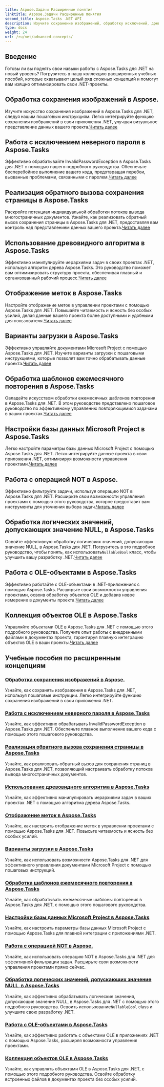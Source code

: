 ```yaml
---
title: Aspose.Задачи Расширенные понятия
linktitle: Aspose.Задачи Расширенные понятия
second_title: Aspose.Tasks .NET API
description: Изучите сохранение изображений, обработку исключений, древовидные алгоритмы, отображение меток, параметры загрузки и многое другое. Освойте расширенные концепции в Aspose.Tasks для .NET.
type: docs
weight: 24
url: /ru/net/advanced-concepts/
---
```


## Введение

Готовы ли вы поднять свои навыки работы с Aspose.Tasks для .NET на новый уровень? Погрузитесь в нашу коллекцию расширенных учебных пособий, которые охватывают целый ряд сложных концепций и помогут вам изящно оптимизировать свои .NET-проекты.

## Обработка сохранения изображений в Aspose.

Изучите искусство сохранения изображений в Aspose.Tasks для .NET, следуя нашим пошаговым инструкциям. Легко интегрируйте функцию сохранения изображений в свои приложения .NET, улучшая визуальное представление данных вашего проекта.[Читать далее](./image-saving/)

## Работа с исключением неверного пароля в Aspose.Tasks

 Эффективно обрабатывайте InvalidPasswordException в Aspose.Tasks для .NET с помощью нашего подробного руководства. Обеспечьте бесперебойное выполнение вашего кода, предотвращая перебои, вызванные проблемами, связанными с паролем.[Читать далее](./invalid-password-exception/)

## Реализация обратного вызова сохранения страницы в Aspose.Tasks

 Раскройте потенциал индивидуальной обработки потоков вывода многостраничных документов. Узнайте, как реализовать обратный вызов сохранения страницы в Aspose.Tasks для .NET, предоставляя вам контроль над представлением данных вашего проекта.[Читать далее](./page-saving-callback/)

## Использование древовидного алгоритма в Aspose.Tasks

Эффективно манипулируйте иерархиями задач в своих проектах .NET, используя алгоритм дерева Aspose.Tasks. Это руководство поможет вам оптимизировать структуру проекта, обеспечивая плавный и организованный рабочий процесс.[Читать далее](./tree-algorithm/)

## Отображение меток в Aspose.Tasks

 Настройте отображение меток в управлении проектами с помощью Aspose.Tasks для .NET. Повышайте читаемость и ясность без особых усилий, делая данные вашего проекта более доступными и удобными для пользователя.[Читать далее](./label-display/)

## Варианты загрузки в Aspose.Tasks

 Эффективно управляйте документами Microsoft Project с помощью Aspose.Tasks для .NET. Изучите варианты загрузки с пошаговыми инструкциями, которые позволят вам точно обрабатывать данные проекта.[Читать далее](./loading-options/)

## Обработка шаблонов ежемесячного повторения в Aspose.Tasks

 Овладейте искусством обработки ежемесячных шаблонов повторения в Aspose.Tasks для .NET. В этом руководстве представлено пошаговое руководство по эффективному управлению повторяющимися задачами в ваших проектах.[Читать далее](./monthly-recurrence-patterns/)

## Настройки базы данных Microsoft Project в Aspose.Tasks

Легко настройте параметры базы данных Microsoft Project с помощью Aspose.Tasks для .NET. Легко интегрируйте данные проекта в свои приложения .NET, оптимизируя возможности управления проектами.[Читать далее](./msp-database-settings/)

## Работа с операцией NOT в Aspose.

 Эффективно фильтруйте задачи, используя операцию NOT в Aspose.Tasks для .NET. Расширьте свои возможности управления проектами с помощью этого руководства, которое предоставит вам инструменты для уточнения выбора задач.[Читать далее](./not-operation/)

## Обработка логических значений, допускающих значение NULL, в Aspose.Tasks

 Освойте эффективную обработку логических значений, допускающих значение NULL, в Aspose.Tasks для .NET. Погрузитесь в это подробное руководство, чтобы понять, как использовать`NullableBool` класс, чтобы улучшить вашу разработку .NET.[Читать далее](./nullable-booleans/)

## Работа с OLE-объектами в Aspose.Tasks

 Эффективно работайте с OLE-объектами в .NET-приложениях с помощью Aspose.Tasks. Расширьте свои возможности управления проектами, освоив обработку объектов OLE и добавив новое измерение в документы проекта.[Читать далее](./ole-objects/)

## Коллекция объектов OLE в Aspose.Tasks

Управляйте объектами OLE в Aspose.Tasks для .NET с помощью этого подробного руководства. Получите опыт работы с внедренными файлами в документах проекта, гарантируя плавную интеграцию объектов OLE в ваши проекты.[Читать далее](./ole-object-collection/)
## Учебные пособия по расширенным концепциям
### [Обработка сохранения изображений в Aspose.](./image-saving/)
Узнайте, как сохранять изображения в Aspose.Tasks для .NET, используя пошаговые инструкции. Легко интегрируйте функцию сохранения изображений в свои приложения .NET.
### [Работа с исключением неверного пароля в Aspose.Tasks](./invalid-password-exception/)
Узнайте, как эффективно обрабатывать InvalidPasswordException в Aspose.Tasks для .NET. Обеспечьте плавное выполнение вашего кода с помощью этого пошагового руководства.
### [Реализация обратного вызова сохранения страницы в Aspose.Tasks](./page-saving-callback/)
Узнайте, как реализовать обратный вызов для сохранения страниц в Aspose.Tasks для .NET, позволяющий настраивать обработку потоков вывода многостраничных документов.
### [Использование древовидного алгоритма в Aspose.Tasks](./tree-algorithm/)
Узнайте, как эффективно манипулировать иерархиями задач в ваших проектах .NET с помощью алгоритма дерева Aspose.Tasks.
### [Отображение меток в Aspose.Tasks](./label-display/)
Узнайте, как настроить отображение меток в управлении проектами с помощью Aspose.Tasks для .NET. Повысьте читаемость и ясность без особых усилий.
### [Варианты загрузки в Aspose.Tasks](./loading-options/)
Узнайте, как использовать возможности Aspose.Tasks для .NET для эффективного управления документами Microsoft Project с помощью пошаговых инструкций.
### [Обработка шаблонов ежемесячного повторения в Aspose.Tasks](./monthly-recurrence-patterns/)
Узнайте, как обрабатывать ежемесячные шаблоны повторения в Aspose.Tasks для .NET, с помощью этого пошагового руководства.
### [Настройки базы данных Microsoft Project в Aspose.Tasks](./msp-database-settings/)
Узнайте, как настроить параметры базы данных Microsoft Project с помощью Aspose.Tasks для плавной интеграции с приложениями .NET.
### [Работа с операцией NOT в Aspose.](./not-operation/)
Узнайте, как использовать операцию NOT в Aspose.Tasks для .NET для эффективной фильтрации задач. Расширьте свои возможности управления проектами прямо сейчас.
### [Обработка логических значений, допускающих значение NULL, в Aspose.Tasks](./nullable-booleans/)
 Узнайте, как эффективно обрабатывать логические значения, допускающие значение NULL, в Aspose.Tasks для .NET с помощью этого подробного руководства. Освоить использование`NullableBool` class и улучшите свою разработку .NET.
### [Работа с OLE-объектами в Aspose.Tasks](./ole-objects/)
Узнайте, как эффективно работать с объектами OLE в приложениях .NET с помощью Aspose.Tasks, расширяя возможности управления проектами.
### [Коллекция объектов OLE в Aspose.Tasks](./ole-object-collection/)
Узнайте, как управлять объектами OLE в Aspose.Tasks для .NET, с помощью этого подробного руководства. Освойте обработку встроенных файлов в документах проекта без особых усилий.